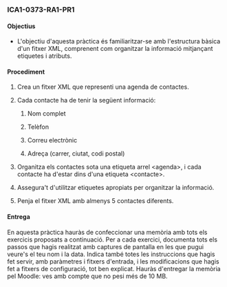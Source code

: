 ### ICA1-0373-RA1-PR1

#### Objectius

* L'objectiu d'aquesta pràctica és familiaritzar-se amb l'estructura bàsica d'un fitxer XML, comprenent com organitzar la informació mitjançant etiquetes i atributs.

#### Procediment

1. Crea un fitxer XML que representi una agenda de contactes.

2. Cada contacte ha de tenir la següent informació:

   1. Nom complet

   2. Telèfon

   3. Correu electrònic

   4. Adreça (carrer, ciutat, codi postal)

3. Organitza els contactes sota una etiqueta arrel \<agenda\>, i cada contacte ha d'estar dins d'una etiqueta \<contacte\>.

4. Assegura't d'utilitzar etiquetes apropiats per organitzar la informació.

5. Penja el fitxer XML amb almenys 5 contactes diferents.

#### Entrega

En aquesta pràctica hauràs de confeccionar una memòria amb tots els exercicis proposats a continuació. Per a cada exercici, documenta tots els passos que hagis realitzat amb captures de pantalla en les que pugui veure's el teu nom i la data. Indica també totes les instruccions que hagis fet servir, amb paràmetres i fitxers d'entrada, i les modificacions que hagis fet a fitxers de configuració, tot ben explicat. Hauràs d'entregar la memòria pel Moodle: ves amb compte que no pesi més de 10 MB.  

